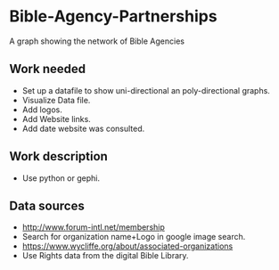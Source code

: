 # Bible-Agency-Partnerships
A graph showing the network of Bible Agencies

## Work needed
* Set up a datafile to show uni-directional an poly-directional graphs.
* Visualize Data file.
* Add logos.
* Add Website links.
* Add date website was consulted.

## Work description
* Use python or gephi.

## Data sources
* http://www.forum-intl.net/membership
* Search for organization name+Logo in google image search.
* https://www.wycliffe.org/about/associated-organizations
* Use Rights data from the digital Bible Library.
